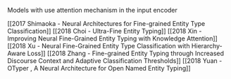 Models with use attention mechanism in the input encoder

[[2017 Shimaoka - Neural Architectures for Fine-grained Entity Type Classification]]
[[2018 Choi - Ultra-Fine Entity Typing]]
[[2018 Xin - Improving Neural Fine-Grained Entity Typing with Knowledge Attention]]
[[2018 Xu - Neural Fine-Grained Entity Type Classification with Hierarchy-Aware Loss]]
[[2018 Zhang - Fine-grained Entity Typing through Increased Discourse Context and Adaptive Classification Thresholds]]
[[2018 Yuan - OTyper , A Neural Architecture for Open Named Entity Typing]]
